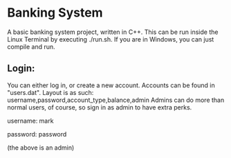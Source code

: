 # Banking System
A basic banking system project, written in C++. 
This can be run inside the Linux Terminal by executing ./run.sh. 
If you are in Windows, you can just compile and run.

## Login:
You can either log in, or create a new account. Accounts can be found in "users.dat".
Layout is as such:
username,password,account_type,balance,admin
Admins can do more than normal users, of course, so sign in as admin to have extra perks.

username: mark

password: password

(the above is an admin)